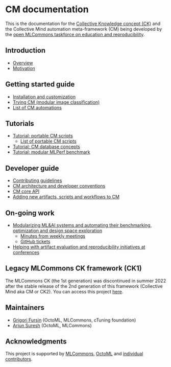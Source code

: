 # CM documentation

This is the documentation for the [Collective Knowledge concept (CK)](https://arxiv.org/pdf/2011.01149.pdf) 
and the Collective Mind automation meta-framework (CM)
being developed by the [open MLCommons taskforce on education and reproducibility](mlperf-education-workgroup.md).


## Introduction

* [Overview](overview.md)
* [Motivation](motivation.md)

## Getting started guide

* [Installation and customization](installation.md)
* [Trying CM (modular image classification)](tutorials/modular-image-classification.md)
* [List of CM automations](list_of_automations.md)

## Tutorials

* [Tutorial: portable CM scripts](tutorials/scripts.md)
  * [List of portable CM scripts](list_of_scripts.md)
* [Tutorial: CM database concepts](tutorials/concept.md)
* [Tutorial: modular MLPerf benchmark](mlperf-cm-automation-demo.md)

## Developer guide

* [Contributing guidelines](../CONTRIBUTING.md)
* [CM architecture and developer conventions](dev/README.md)
* [CM core API](https://cknowledge.org/docs/cm/api/cmind.html)
* [Adding new artifacts, scripts and workflows to CM](../cm/docs/tutorial-scripts.md#adding-new-artifacts-scripts-and-workflows-to-cm) 


## On-going work

* [Modularizing ML&AI systems and automating their benchmarking, optimization and design space exploration](mlperf-education-workgroup.md)
  * [Minutes from weekly meetings](https://docs.google.com/document/d/1zMNK1m_LhWm6jimZK6YE05hu4VH9usdbKJ3nBy-ZPAw/edit)
  * [GitHub tickets](https://github.com/mlcommons/ck/issues)
* [Helping with artifact evaluation and reproducibility initiatives at conferences](https://cTuning.org/ae)



## Legacy MLCommons CK framework (CK1)

The MLCommons CK (the 1st generation) was discontinued in summer 2022 after the stable release of the 2nd generation of this framework (Collective Mind aka CM or CK2).
You can access this project [here](../ck1).


## Maintainers

* [Grigori Fursin](https://cknowledge.io/@gfursin) (OctoML, MLCommons, cTuning foundation)
* [Arjun Suresh](https://www.linkedin.com/in/arjunsuresh) (OctoML, MLCommons)

## Acknowledgments

This project is supported by [MLCommons](https://mlcommons.org), [OctoML](https://octoml.ai) 
and [individual contributors](https://github.com/mlcommons/ck/blob/master/CONTRIBUTING.md).


